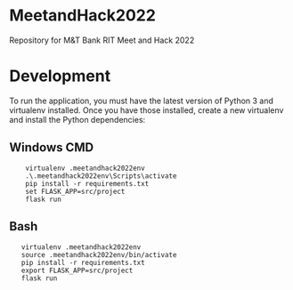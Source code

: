 # MeetandHack2022
Repository for M&amp;T Bank RIT Meet and Hack 2022 

# Development
To run the application, you must have the latest version of Python 3 and virtualenv installed. Once you have those installed, create a new virtualenv and install the Python dependencies:
## Windows CMD
```
    virtualenv .meetandhack2022env
    .\.meetandhack2022env\Scripts\activate
    pip install -r requirements.txt
    set FLASK_APP=src/project
    flask run
```
 ## Bash 
 ```
    virtualenv .meetandhack2022env
    source .meetandhack2022env/bin/activate
    pip install -r requirements.txt
    export FLASK_APP=src/project
    flask run
 ```